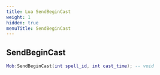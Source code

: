 ```yaml
---
title: Lua SendBeginCast
weight: 1
hidden: true
menuTitle: SendBeginCast
---
```

## SendBeginCast
```lua
Mob:SendBeginCast(int spell_id, int cast_time); -- void
```